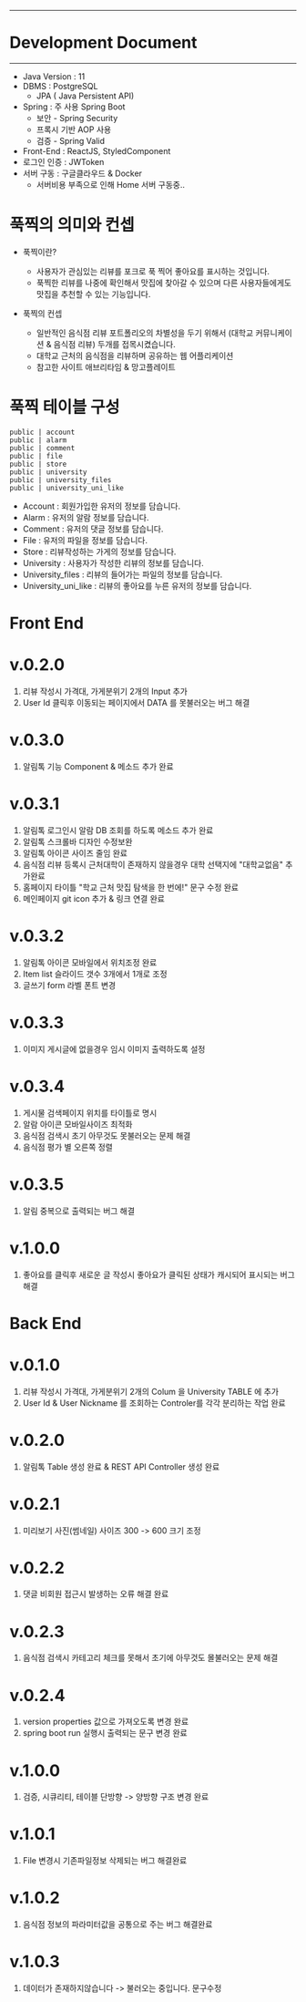 --------------------
# Development Document
--------------------

- Java Version : 11
- DBMS         : PostgreSQL
    - JPA ( Java Persistent API)
- Spring       : 주 사용 Spring Boot
    - 보안 - Spring Security
    - 프록시 기반 AOP 사용
    - 검증 - Spring Valid
- Front-End    : ReactJS, StyledComponent
- 로그인 인증     : JWToken
- 서버 구동      : 구글클라우드 & Docker
    - 서버비용 부족으로 인해 Home 서버 구동중..

# 푹찍의 의미와 컨셉

- 푹찍이란? 
    - 사용자가 관심있는 리뷰를 포크로 푹 찍어 좋아요를 표시하는 것입니다.
    - 푹찍한 리뷰를 나중에 확인해서 맛집에 찾아갈 수 있으며 다른 사용자들에게도 맛집을 추천할 수 있는 기능입니다.

- 푹찍의 컨셉
    - 일반적인 음식점 리뷰 포트폴리오의 차별성을 두기 위해서 (대학교 커뮤니케이션 & 음식점 리뷰) 두개를 접목시켰습니다.
    - 대학교 근처의 음식점을 리뷰하며 공유하는 웹 어플리케이션
    - 참고한 사이트 애브리타임 & 망고플레이트

# 푹찍 테이블 구성

~~~
public | account            
public | alarm              
public | comment            
public | file              
public | store             
public | university         
public | university_files  
public | university_uni_like
~~~

- Account : 회원가입한 유저의 정보를 담습니다.
- Alarm : 유저의 알람 정보를 담습니다.
- Comment : 유저의 댓글 정보를 담습니다.
- File : 유저의 파일을 정보를 담습니다.
- Store : 리뷰작성하는 가게의 정보를 담습니다.
- University : 사용자가 작성한 리뷰의 정보를 담습니다.
- University_files : 리뷰의 들어가는 파일의 정보를 담습니다.
- University_uni_like : 리뷰의 좋아요를 누른 유저의 정보를 담습니다.

# Front End

# v.0.2.0
1. 리뷰 작성시 가격대, 가게분위기 2개의 Input 추가
2. User Id 클릭후 이동되는 페이지에서 DATA 를 못불러오는 버그 해결

# v.0.3.0
1. 알림톡 기능 Component & 메소드 추가 완료

# v.0.3.1
1. 알림톡 로그인시 알람 DB 조회를 하도록 메소드 추가 완료
2. 알림톡 스크롤바 디자인 수정보완
3. 알림톡 아이콘 사이즈 줄임 완료
4. 음식점 리뷰 등록시 근처대학이 존재하지 않을경우 대학 선택지에 "대학교없음" 추가완료
5. 홈페이지 타이틀 "학교 근처 맛집 탐색을 한 번에!" 문구 수정 완료
6. 메인페이지 git icon 추가 & 링크 연결 완료

# v.0.3.2
1. 알림톡 아이콘 모바일에서 위치조정 완료
2. Item list 슬라이드 갯수 3개에서 1개로 조정 
3. 글쓰기 form 라벨 폰트 변경

# v.0.3.3
1. 이미지 게시글에 없을경우 임시 이미지 출력하도록 설정

# v.0.3.4
1. 게시물 검색페이지 위치를 타이틀로 명시
2. 알람 아이콘 모바일사이즈 최적화
3. 음식점 검색시 초기 아무것도 못불러오는 문제 해결
4. 음식점 평가 별 오른쪽 정렬

# v.0.3.5
1. 알림 중복으로 출력되는 버그 해결

# v.1.0.0
1. 좋아요를 클릭후 새로운 글 작성시 좋아요가 클릭된 상태가 캐시되어 표시되는 버그 해결

# Back End

# v.0.1.0
1. 리뷰 작성시 가격대, 가게분위기 2개의 Colum 을 University TABLE 에 추가
2. User Id & User Nickname 를 조회하는 Controler를 각각 분리하는 작업 완료

# v.0.2.0
1. 알림톡 Table 생성 완료 & REST API Controller 생성 완료 

# v.0.2.1
1. 미리보기 사진(썸네일) 사이즈 300 -> 600 크기 조정

# v.0.2.2
1. 댓글 비회원 접근시 발생하는 오류 해결 완료

# v.0.2.3
1. 음식점 검색시 카테고리 체크를 못해서 초기에 아무것도 몰불러오는 문제 해결

# v.0.2.4
1. version properties 값으로 가져오도록 변경 완료
2. spring boot run 실행시 출력되는 문구 변경 완료

# v.1.0.0
1. 검증, 시큐리티, 테이블 단방향 -> 양방향 구조 변경 완료

# v.1.0.1
1. File 변경시 기존파일정보 삭제되는 버그 해결완료

# v.1.0.2
1. 음식점 정보의 파라미터값을 공통으로 주는 버그 해결완료

# v.1.0.3
1. 데이터가 존재하지않습니다 -> 불러오는 중입니다. 문구수정